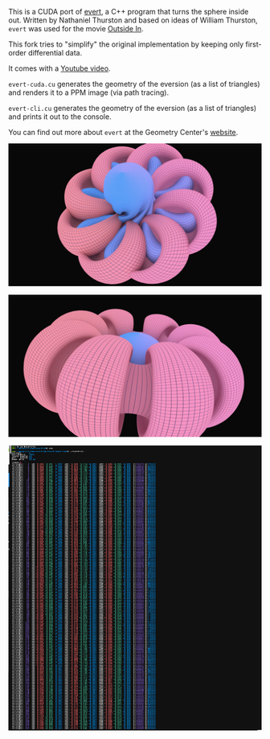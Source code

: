 This is a CUDA port of [evert](http://www.geom.uiuc.edu/docs/outreach/oi/software.html), a C++ program that turns the sphere inside out.
Written by Nathaniel Thurston and based on ideas of William Thurston, `evert` was used for the movie [Outside In](https://www.youtube.com/watch?v=sKqt6e7EcCs).

This fork tries to "simplify" the original implementation by keeping only first-order differential data.

It comes with a [Youtube video](https://youtu.be/MAJkn3TDMRE).

`evert-cuda.cu` generates the geometry of the eversion (as a list of triangles) and renders it to a PPM image (via path tracing).

`evert-cli.cu` generates the geometry of the eversion (as a list of triangles) and prints it out to the console.

You can find out more about `evert` at the Geometry Center's [website](http://www.geom.uiuc.edu/docs/outreach/oi/).

![evert-cuda](00.jpg)

![evert-cuda](01.jpg)

![evert-cli](0a.jpg)
